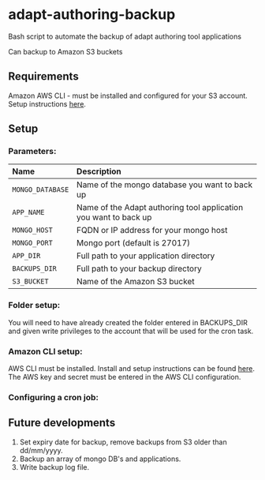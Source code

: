 # adapt-authoring-backup
Bash script to automate the backup of adapt authoring tool applications

Can backup to Amazon S3 buckets

## Requirements
Amazon AWS CLI - must be installed and configured for your S3 account. Setup instructions [here](https://aws.amazon.com/cli/).

## Setup

### Parameters:

| Name | Description |
| :----- | :---------- |
| `MONGO_DATABASE` | Name of the mongo database you want to back up |
| `APP_NAME` | Name of the Adapt authoring tool application you want to back up |
| `MONGO_HOST` | FQDN or IP address for your mongo host |
| `MONGO_PORT` | Mongo port (default is 27017) |
| `APP_DIR` | Full path to your application directory |
| `BACKUPS_DIR` | Full path to your backup directory |
| `S3_BUCKET` | Name of the Amazon S3 bucket |

### Folder setup:
You will need to have already created the folder entered in BACKUPS_DIR and given write privileges to the account that will be used for the cron task.

### Amazon CLI setup:
AWS CLI must be installed. Install and setup instructions can be found [here](https://aws.amazon.com/cli/).
The AWS key and secret must be entered in the AWS CLI configuration.

### Configuring a cron job:



## Future developments

1. Set expiry date for backup, remove backups from S3 older than dd/mm/yyyy.
1. Backup an array of mongo DB's and applications.
1. Write backup log file.
